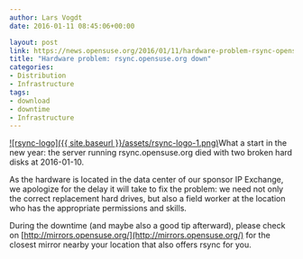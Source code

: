 ```yaml
---
author: Lars Vogdt
date: 2016-01-11 08:45:06+00:00

layout: post
link: https://news.opensuse.org/2016/01/11/hardware-problem-rsync-opensuse-org-down-2/
title: "Hardware problem: rsync.opensuse.org down"
categories:
- Distribution
- Infrastructure
tags:
- download
- downtime
- Infrastructure
---
```

[![rsync-logo]({{ site.baseurl }}/assets/rsync-logo-1.png)](https://rsync.samba.org/)What a start in the new year: the server running rsync.opensuse.org died with two broken hard disks at 2016-01-10.

As the hardware is located in the data center of our sponsor IP Exchange, we apologize for the delay it will take to fix the problem: we need not only the correct replacement hard drives, but also a field worker at the location who has the appropriate permissions and skills.

During the downtime (and maybe also a good tip afterward), please check on [http://mirrors.opensuse.org/](http://mirrors.opensuse.org/) for the closest mirror nearby your location that also offers rsync for you.		
